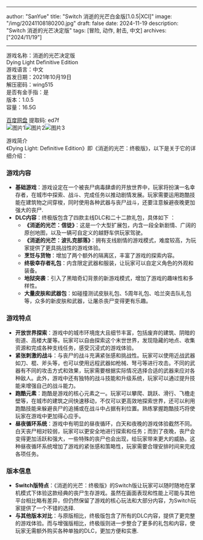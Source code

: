 
---
author: "SanYue"
title: "Switch 消逝的光芒白金版[1.0.5|XCI]"
image: "/img/20241108180200.jpg"
draft: false
date: 2024-11-19
description: "Switch 消逝的光芒决定版"
tags: [冒险, 动作, 射击, 中文]
archives: ["2024/11/19"]

---

游戏名称：消逝的光芒决定版   
Dying Light Definitive Edition    
游戏语言：中文  
首发日期：2021年10月19日  
解压密码：wing515  
是否有金手指：是  
版本：1.0.5   
容量：16.5G

[百度网盘](https//pan.baidu.com/s/11TIwwt0GfrojtREL4M07iw) 提取码: ed7f  
![图片1](/img/8a6921.jpg)![图片2](/img/0b8760.jpg)![图片3](/img/6bc3c3.jpg)  

游戏简介  
《Dying Light: Definitive Edition》即《消逝的光芒：终极版》，以下是关于它的详细介绍：

### 游戏内容
- **基础游戏**：游戏设定在一个被丧尸病毒肆虐的开放世界中，玩家将扮演一名幸存者，在城市中探索、战斗、完成任务以推动剧情发展。玩家需要运用跑酷技能在建筑物之间穿梭，同时使用各种武器与丧尸战斗，还要注意躲避夜晚更加强大的丧尸.
- **DLC内容**：终极版包含了四款主线DLC和二十二款礼包，具体如下 ：
    - **《消逝的光芒：信徒》**：这是一个大型扩展包，内含一段全新剧情、广阔的原创地图，以及一辆可自定义的越野车供玩家驾驶。
    - **《消逝的光芒：波扎克部落》**：拥有支线剧情的游戏模式，难度较高，为玩家提供了更具挑战性的游戏体验。
    - **烹饪与货物**：增加了两个额外的隔离区，丰富了游戏的探索内容。
    - **终极幸存者礼包**：内含限定武器和服装，让玩家可以自定义角色的外观和装备。
    - **地狱突袭**：引入了黑暗奇幻背景的新游戏模式，增加了游戏的趣味性和多样性。
    - **大量皮肤和武器包**：如碰撞测试皮肤礼包、5周年礼包、哈兰突击队礼包等，众多的新皮肤和武器，让屠杀丧尸变得更有乐趣。

### 游戏特点
- **开放世界探索**：游戏中的城市环境庞大且细节丰富，包括废弃的建筑、阴暗的街道、高楼大厦等。玩家可以自由探索这个末世世界，发现隐藏的地点、收集资源和完成各种支线任务，感受沉浸式的游戏体验。
- **紧张刺激的战斗**：与丧尸的战斗充满紧张感和挑战性。玩家可以使用近战武器如刀、棍、斧头等，也可以使用远程武器如枪械、弩弓等进行攻击。不同的武器有不同的攻击方式和效果，玩家需要根据实际情况选择合适的武器来应对各种敌人。此外，游戏中还有独特的战斗技能和升级系统，玩家可以通过提升技能来增强自己的战斗能力。
- **跑酷元素**：跑酷是游戏的核心元素之一。玩家可以攀爬、跳跃、滑行、飞檐走壁等，在城市的建筑之间快速移动，不仅可以更高效地探索世界，还可以利用跑酷技能来躲避丧尸的追捕或在战斗中占据有利位置。熟练掌握跑酷技巧将使玩家在游戏中更加得心应手。
- **昼夜循环系统**：游戏中有明显的昼夜循环，白天和夜晚的游戏体验截然不同。白天丧尸相对较弱，玩家可以更安全地进行探索和任务；而到了夜晚，丧尸会变得更加活跃和强大，一些特殊的丧尸也会出现，给玩家带来更大的威胁。这种昼夜循环系统增加了游戏的紧张感和策略性，玩家需要合理安排时间来完成各项任务。

### 版本信息
- **Switch版特点**：《消逝的光芒：终极版》的Switch版让玩家可以随时随地在掌机模式下体验这款经典的丧尸生存游戏。虽然在画面表现和性能上可能与其他平台相比略有差异，但仍然保留了游戏的核心玩法和大部分内容，为Switch玩家提供了一个不错的选择.
- **与其他版本对比**：与原版相比，终极版包含了所有的DLC内容，提供了更完整的游戏体验。而与增强版相比，终极版则进一步整合了更多的礼包和内容，使玩家无需额外购买各种单独的DLC，更加方便和实惠.
